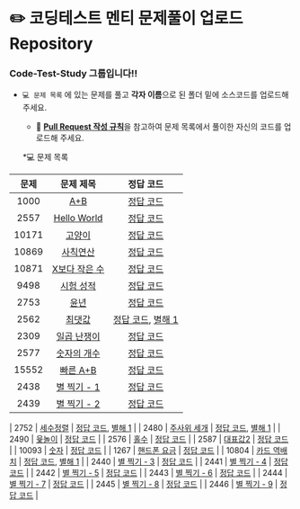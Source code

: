 # ✏️ **코딩테스트 멘티 문제풀이 업로드 Repository**
### **Code-Test-Study 그룹입니다!!**

* `💻 문제 목록` 에 있는 문제를 풀고 **각자 이름**으로 된 폴더 밑에 소스코드를 업로드해 주세요.
  * 🧲 [**Pull Request 작성 규칙**](https://github.com/CodeTest-StudyGroup/Code-Test-Study/wiki/%F0%9F%A7%B2-Pull-Request-&-Commit-Message-%EA%B7%9C%EC%B9%99)을 참고하여 문제 목록에서 풀이한 자신의 코드를 업로드해 주세요.


  *💻 문제 목록

| 문제 | 문제 제목 | 정답 코드 |
| :--: | :--: | :--: |
| 1000 | [A+B](https://www.acmicpc.net/problem/1000) | [정답 코드](../0x02/solutions/1000.cpp) |
| 2557 | [Hello World](https://www.acmicpc.net/problem/2557) | [정답 코드](../0x02/solutions/2557.cpp) |
| 10171 | [고양이](https://www.acmicpc.net/problem/10171) | [정답 코드](../0x02/solutions/10171.cpp) |
| 10869 | [사칙연산](https://www.acmicpc.net/problem/10869) | [정답 코드](../0x02/solutions/10869.cpp) |
| 10871 | [X보다 작은 수](https://www.acmicpc.net/problem/10871) | [정답 코드](../0x02/solutions/10871.cpp) |
| 9498 | [시험 성적](https://www.acmicpc.net/problem/9498) | [정답 코드](../0x02/solutions/9498.cpp) |
| 2753 | [윤년](https://www.acmicpc.net/problem/2753) | [정답 코드](../0x02/solutions/2753.cpp) |
| 2562 | [최댓값](https://www.acmicpc.net/problem/2562) | [정답 코드](../0x02/solutions/2562.cpp), [별해 1](../0x02/solutions/2562_1.cpp) |
| 2309 | [일곱 난쟁이](https://www.acmicpc.net/problem/2309) | [정답 코드](../0x02/solutions/2309.cpp) |
| 2577 | [숫자의 개수](https://www.acmicpc.net/problem/2577) | [정답 코드](../0x02/solutions/2577.cpp) |
| 15552 | [빠른 A+B](https://www.acmicpc.net/problem/15552) | [정답 코드](../0x02/solutions/15552.cpp) |
| 2438 | [별 찍기 - 1](https://www.acmicpc.net/problem/2438) | [정답 코드](../0x02/solutions/2438.cpp) |
| 2439 | [별 찍기 - 2](https://www.acmicpc.net/problem/2439) | [정답 코드](../0x02/solutions/2439.cpp) |




  | 2752 | [세수정렬](https://www.acmicpc.net/problem/2752) | [정답 코드](../0x02/solutions/2752.cpp), [별해 1](../0x02/solutions/2752_1.cpp) |
| 2480 | [주사위 세개](https://www.acmicpc.net/problem/2480) | [정답 코드](../0x02/solutions/2480.cpp), [별해 1](../0x02/solutions/2480_1.cpp) |
| 2490 | [윷놀이](https://www.acmicpc.net/problem/2490) | [정답 코드](../0x02/solutions/2490.cpp) |
| 2576 | [홀수](https://www.acmicpc.net/problem/2576) | [정답 코드](../0x02/solutions/2576.cpp) |
| 2587 | [대표값2](https://www.acmicpc.net/problem/2587) | [정답 코드](../0x02/solutions/2587.cpp) |
| 10093 | [숫자](https://www.acmicpc.net/problem/10093) | [정답 코드](../0x02/solutions/10093.cpp) |
| 1267 | [핸드폰 요금](https://www.acmicpc.net/problem/1267) | [정답 코드](../0x02/solutions/1267.cpp) |
| 10804 | [카드 역배치](https://www.acmicpc.net/problem/10804) | [정답 코드](../0x02/solutions/10804.cpp), [별해 1](../0x02/solutions/10804_1.cpp) |
| 2440 | [별 찍기 - 3](https://www.acmicpc.net/problem/2440) | [정답 코드](../0x02/solutions/2440.cpp) |
| 2441 | [별 찍기 - 4](https://www.acmicpc.net/problem/2441) | [정답 코드](../0x02/solutions/2441.cpp) |
| 2442 | [별 찍기 - 5](https://www.acmicpc.net/problem/2442) | [정답 코드](../0x02/solutions/2442.cpp) |
| 2443 | [별 찍기 - 6](https://www.acmicpc.net/problem/2443) | [정답 코드](../0x02/solutions/2443.cpp) |
| 2444 | [별 찍기 - 7](https://www.acmicpc.net/problem/2444) | [정답 코드](../0x02/solutions/2444.cpp) |
| 2445 | [별 찍기 - 8](https://www.acmicpc.net/problem/2445) | [정답 코드](../0x02/solutions/2445.cpp) |
| 2446 | [별 찍기 - 9](https://www.acmicpc.net/problem/2446) | [정답 코드](../0x02/solutions/2446.cpp) |